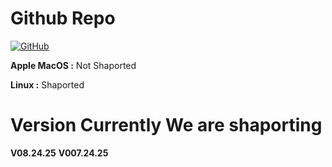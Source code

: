 # Github Repo
[![GitHub](https://img.shields.io/badge/github-%23121011.svg?style=for-the-badge&logo=github&logoColor=white)](https://github.com/RandomCatUser/catsdrivedocs)

**Apple MacOS :** Not Shaported
>
**Linux :** Shaported

# Version Currently We are shaporting
**V08.24.25**
**V007.24.25**

